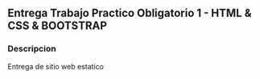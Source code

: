 ## Entrega Trabajo Practico Obligatorio 1 - HTML & CSS & BOOTSTRAP

### Descripcion

Entrega de sitio web estatico
